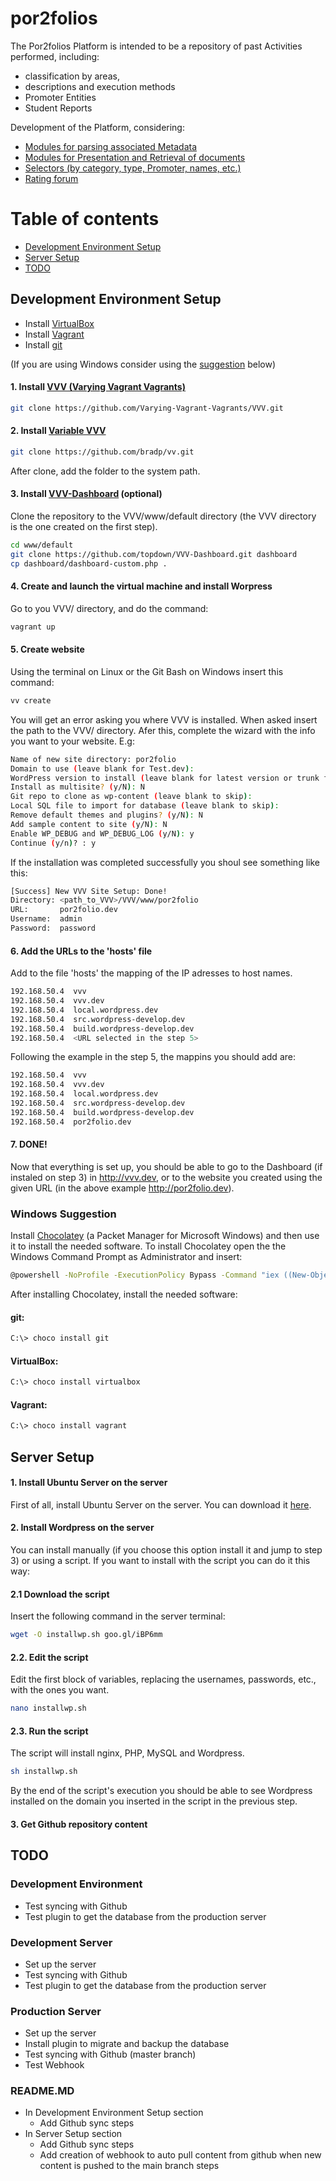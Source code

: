 # por2folios
The Por2folios Platform is intended to be a repository of past Activities performed, including: 
- classification by areas,  
- descriptions and execution methods  
- Promoter Entities  
- Student Reports  

Development of the Platform, considering: 
- [Modules for parsing associated Metadata](https://github.com/IST-Portfolios/por2folios/milestone/1) 
- [Modules for Presentation and Retrieval of documents](https://github.com/IST-Portfolios/por2folios/milestone/1)  
- [Selectors (by category, type, Promoter, names, etc.)](https://github.com/IST-Portfolios/por2folios/milestone/1) 
- [Rating forum](https://github.com/IST-Portfolios/por2folios/milestone/1) 

# Table of contents

- [Development Environment Setup](#development-environment-setup)
- [Server Setup](#server-setup)
- [TODO](#todo)

## Development Environment Setup

- Install [VirtualBox]
- Install [Vagrant]
- Install [git]

(If you are using Windows consider using the [suggestion](#windows-suggestion) below)

#### 1. Install [VVV (Varying Vagrant Vagrants)]
```sh
git clone https://github.com/Varying-Vagrant-Vagrants/VVV.git
```
#### 2. Install [Variable VVV]
```sh
git clone https://github.com/bradp/vv.git
```
After clone, add the folder to the system path.
#### 3. Install [VVV-Dashboard] (optional)
Clone the repository to the VVV/www/default directory (the VVV directory is the one created on the first step).
```sh
cd www/default
git clone https://github.com/topdown/VVV-Dashboard.git dashboard
cp dashboard/dashboard-custom.php .
```
#### 4. Create and launch the virtual machine and install Worpress
Go to you VVV/ directory, and do the command:
```sh
vagrant up
```
#### 5. Create website
Using the terminal on Linux or the Git Bash on Windows insert this command:
```sh
vv create
```
You will get an error asking you where VVV is installed. When asked insert the path to the VVV/ directory.
Afer this, complete the wizard with the info you want to your website.
E.g:
```sh
Name of new site directory: por2folio
Domain to use (leave blank for Test.dev):
WordPress version to install (leave blank for latest version or trunk for trunk/nightly version):
Install as multisite? (y/N): N
Git repo to clone as wp-content (leave blank to skip):
Local SQL file to import for database (leave blank to skip):
Remove default themes and plugins? (y/N): N
Add sample content to site (y/N): N
Enable WP_DEBUG and WP_DEBUG_LOG (y/N): y
Continue (y/n)? : y
```
If the installation was completed successfully you shoul see something like this:
```sh
[Success] New VVV Site Setup: Done!
Directory: <path_to_VVV>/VVV/www/por2folio
URL:       por2folio.dev
Username:  admin
Password:  password
```
#### 6. Add the URLs to the 'hosts' file
Add to the file 'hosts' the mapping of the IP adresses to host names.
```sh
192.168.50.4  vvv
192.168.50.4  vvv.dev
192.168.50.4  local.wordpress.dev
192.168.50.4  src.wordpress-develop.dev
192.168.50.4  build.wordpress-develop.dev
192.168.50.4  <URL selected in the step 5>
```
Following the example in the step 5, the mappins you should add are:
```sh
192.168.50.4  vvv
192.168.50.4  vvv.dev
192.168.50.4  local.wordpress.dev
192.168.50.4  src.wordpress-develop.dev
192.168.50.4  build.wordpress-develop.dev
192.168.50.4  por2folio.dev
```
#### 7. DONE!
Now that everything is set up, you should be able to go to the Dashboard (if instaled on step 3) in <http://vvv.dev>, or to the website you created using the given URL (in the above example <http://por2folio.dev>).

### Windows Suggestion
Install [Chocolatey] (a Packet Manager for Microsoft Windows) and then use it to install the needed software.
To install Chocolatey open the the Windows Command Prompt as Administrator and insert:
```sh
@powershell -NoProfile -ExecutionPolicy Bypass -Command "iex ((New-Object System.Net.WebClient).DownloadString('https://chocolatey.org/install.ps1'))" && SET "PATH=%PATH%;%ALLUSERSPROFILE%\chocolatey\bin"
```
After installing Chocolatey, install the needed software:
#### git:
```sh
C:\> choco install git
```

#### VirtualBox:
```sh
C:\> choco install virtualbox
```

#### Vagrant:
```sh
C:\> choco install vagrant
```
## Server Setup

#### 1. Install Ubuntu Server on the server
First of all, install Ubuntu Server on the server. You can download it [here].

#### 2. Install Wordpress on the server
You can install manually (if you choose this option install it and jump to step 3) or using a script. If you want to install with the script you can do it this way:
#### 2.1 Download the script
Insert the following command in the server terminal:
```sh
wget -O installwp.sh goo.gl/iBP6mm
```
#### 2.2. Edit the script
Edit the first block of variables, replacing the usernames, passwords, etc., with the ones you want.
```sh
nano installwp.sh
```
#### 2.3. Run the script
The script will install nginx, PHP, MySQL and Wordpress.
```sh
sh installwp.sh
```
By the end of the script's execution you should be able to see Wordpress installed on the domain you inserted in the script in the previous step.

#### 3. Get Github repository content


## TODO

### Development Environment
- Test syncing with Github
- Test plugin to get the database from the production server

### Development Server
- Set up the server
- Test syncing with Github
- Test plugin to get the database from the production server

### Production Server
- Set up the server
- Install plugin to migrate and backup the database
- Test syncing with Github (master branch)
- Test Webhook

### README.MD
- In Development Environment Setup section
  - Add Github sync steps
- In Server Setup section
  - Add Github sync steps
  - Add creation of webhook to auto pull content from github when new content is pushed to the main branch steps
  
[Chocolatey]: <https://chocolatey.org/>
[git]: <https://git-scm.com/>
[here]: <https://www.ubuntu.com/download/server>
[Vagrant]: <https://www.vagrantup.com/>
[Variable VVV]: <https://github.com/bradp/vv>
[VirtualBox]: <https://www.virtualbox.org/>
[VVV (Varying Vagrant Vagrants)]: <https://github.com/Varying-Vagrant-Vagrants/VVV>
[VVV-Dashboard]: <https://github.com/topdown/VVV-Dashboard>
